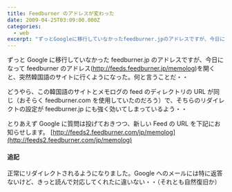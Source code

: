 ```yaml
---
title: Feedburner のアドレスが変わった
date: 2009-04-25T03:09:00.000Z
categories:
  - web
excerpt: "ずっとGoogleに移行していなかったfeedburner.jpのアドレスですが、今日になってfeedburnerのアドレス(http://feeds.feedburner.jp/memolog)を開くと、突然韓国語のサイトに行くようになった。何と言うことだ・・"
---
```


ずっと Google に移行していなかった feedburner.jp のアドレスですが、今日になって feedburner のアドレス(http://feeds.feedburner.jp/memolog)を開くと、突然韓国語のサイトに行くようになった。何と言うことだ・・

どうやら、この韓国語のサイトとメモログの feed のディレクトリの URL が同じ（おそらく feedburner.com を使用していたのだろう）で、そちらのリダイレクトの設定が feedburner.jp にも強く効いてしまっているよう・・

とりあえず Google に質問は投げておきつつ、新しい Feed の URL を下記にお知らせします。
[http://feeds2.feedburner.com/jp/memolog](http://feeds2.feedburner.com/jp/memolog)

#### 追記

正常にリダイレクトされるようになりました。Google へのメールには特に返答ないけど、きっと読んで対応してくれたに違いない・・（それとも自然復旧か）
